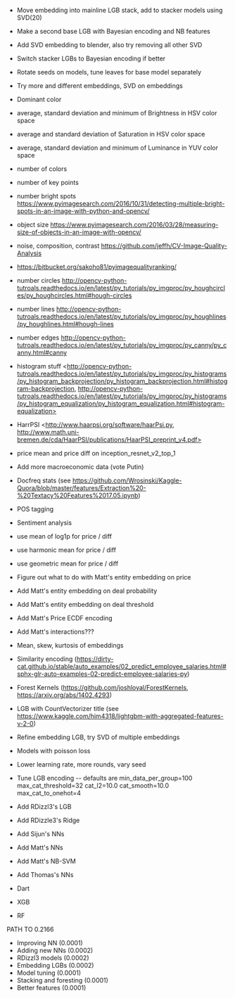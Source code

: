 - Move embedding into mainline LGB stack, add to stacker models using SVD(20)
- Make a second base LGB with Bayesian encoding and NB features
- Add SVD embedding to blender, also try removing all other SVD
- Switch stacker LGBs to Bayesian encoding if better
- Rotate seeds on models, tune leaves for base model separately
- Try more and different embeddings, SVD on embeddings

- Dominant color
- average, standard deviation and minimum of Brightness in HSV color space
- average and standard deviation of Saturation in HSV color space
- average, standard deviation and minimum of Luminance in YUV color space
- number of colors
- number of key points
- number bright spots <https://www.pyimagesearch.com/2016/10/31/detecting-multiple-bright-spots-in-an-image-with-python-and-opencv/>
- object size <https://www.pyimagesearch.com/2016/03/28/measuring-size-of-objects-in-an-image-with-opencv/>
- noise, composition, contrast <https://github.com/jeffh/CV-Image-Quality-Analysis>
- https://bitbucket.org/sakoho81/pyimagequalityranking/
- number circles <http://opencv-python-tutroals.readthedocs.io/en/latest/py_tutorials/py_imgproc/py_houghcircles/py_houghcircles.html#hough-circles>
- number lines <http://opencv-python-tutroals.readthedocs.io/en/latest/py_tutorials/py_imgproc/py_houghlines/py_houghlines.html#hough-lines>
- number edges <http://opencv-python-tutroals.readthedocs.io/en/latest/py_tutorials/py_imgproc/py_canny/py_canny.html#canny>
- histogram stuff <http://opencv-python-tutroals.readthedocs.io/en/latest/py_tutorials/py_imgproc/py_histograms/py_histogram_backprojection/py_histogram_backprojection.html#histogram-backprojection, http://opencv-python-tutroals.readthedocs.io/en/latest/py_tutorials/py_imgproc/py_histograms/py_histogram_equalization/py_histogram_equalization.html#histogram-equalization>
- HarrPSI <http://www.haarpsi.org/software/haarPsi.py, http://www.math.uni-bremen.de/cda/HaarPSI/publications/HaarPSI_preprint_v4.pdf>

- price mean and price diff on inception_resnet_v2_top_1

- Add more macroeconomic data (vote Putin)

- Docfreq stats (see https://github.com/Wrosinski/Kaggle-Quora/blob/master/features/Extraction%20-%20Textacy%20Features%2017.05.ipynb)

- POS tagging
- Sentiment analysis

- use mean of log1p for price / diff
- use harmonic mean for price / diff
- use geometric mean for price / diff

- Figure out what to do with Matt's entity embedding on price
- Add Matt's entity embedding on deal probability
- Add Matt's entity embedding on deal threshold
- Add Matt's Price ECDF encoding
- Add Matt's interactions???

- Mean, skew, kurtosis of embeddings

- Similarity encoding (https://dirty-cat.github.io/stable/auto_examples/02_predict_employee_salaries.html#sphx-glr-auto-examples-02-predict-employee-salaries-py)
- Forest Kernels (https://github.com/joshloyal/ForestKernels, https://arxiv.org/abs/1402.4293)

- LGB with CountVectorizer title (see https://www.kaggle.com/him4318/lightgbm-with-aggregated-features-v-2-0)
- Refine embedding LGB, try SVD of multiple embeddings
- Models with poisson loss

- Lower learning rate, more rounds, vary seed
- Tune LGB encoding -- defaults are min_data_per_group=100 max_cat_threshold=32 cat_l2=10.0 cat_smooth=10.0 max_cat_to_onehot=4

- Add RDizzl3's LGB
- Add RDizzle3's Ridge
- Add Sijun's NNs
- Add Matt's NNs
- Add Matt's NB-SVM
- Add Thomas's NNs

- Dart
- XGB
- RF


PATH TO 0.2166
- Improving NN (0.0001)
- Adding new NNs (0.0002)
- RDizzl3 models (0.0002)
- Embedding LGBs (0.0002)
- Model tuning (0.0001)
- Stacking and foresting (0.0001)
- Better features (0.0001)
